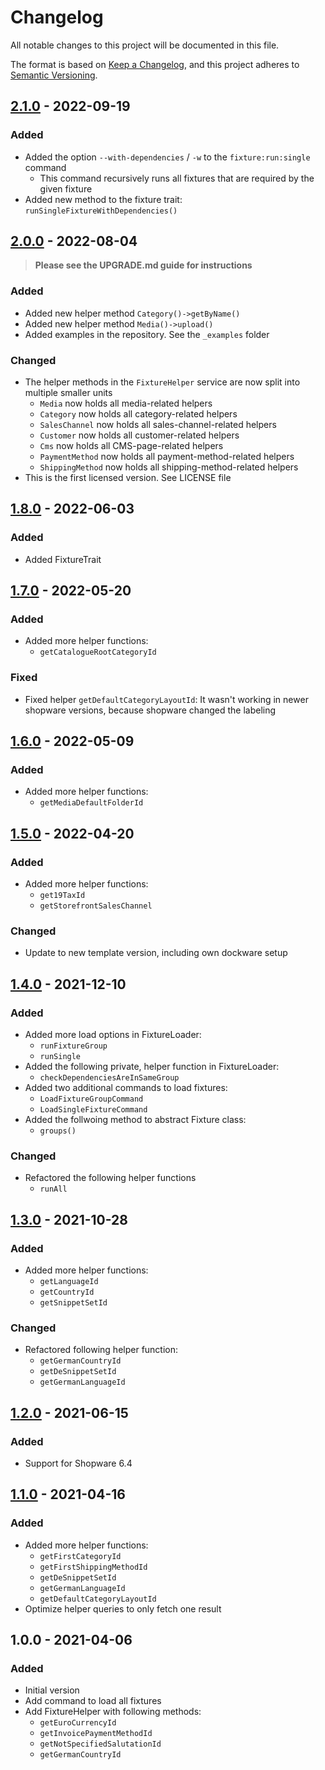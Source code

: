 # Changelog
All notable changes to this project will be documented in this file.

The format is based on [Keep a Changelog](https://keepachangelog.com/en/1.0.0/),
and this project adheres to [Semantic Versioning](https://semver.org/spec/v2.0.0.html).

## [2.1.0] - 2022-09-19
### Added
- Added the option `--with-dependencies` / `-w` to the `fixture:run:single` command
   - This command recursively runs all fixtures that are required by the given fixture
- Added new method to the fixture trait: `runSingleFixtureWithDependencies()`

## [2.0.0] - 2022-08-04
> **Please see the UPGRADE.md guide for instructions**

### Added
- Added new helper method `Category()->getByName()`
- Added new helper method `Media()->upload()`
- Added examples in the repository. See the `_examples` folder

### Changed
- The helper methods in the `FixtureHelper` service are now split into multiple smaller units
  - `Media` now holds all media-related helpers
  - `Category` now holds all category-related helpers
  - `SalesChannel` now holds all sales-channel-related helpers
  - `Customer` now holds all customer-related helpers
  - `Cms` now holds all CMS-page-related helpers
  - `PaymentMethod` now holds all payment-method-related helpers
  - `ShippingMethod` now holds all shipping-method-related helpers
- This is the first licensed version. See LICENSE file

## [1.8.0] - 2022-06-03
### Added
- Added FixtureTrait

## [1.7.0] - 2022-05-20
### Added
- Added more helper functions:
  - `getCatalogueRootCategoryId`

### Fixed
- Fixed helper `getDefaultCategoryLayoutId`: It wasn't working in newer shopware versions, because shopware changed the labeling

## [1.6.0] - 2022-05-09
### Added
- Added more helper functions:
  - `getMediaDefaultFolderId` 

## [1.5.0] - 2022-04-20
### Added
- Added more helper functions:
  - `get19TaxId`
  - `getStorefrontSalesChannel`

### Changed
- Update to new template version, including own dockware setup


## [1.4.0] - 2021-12-10
### Added
- Added more load options in FixtureLoader:
    - `runFixtureGroup`
    - `runSingle`
- Added the following private, helper function in FixtureLoader:
    - `checkDependenciesAreInSameGroup`
- Added two additional commands to load fixtures:
    - `LoadFixtureGroupCommand`
    - `LoadSingleFixtureCommand`
- Added the follwoing method to abstract Fixture class:
    - `groups()`

### Changed
- Refactored the following helper functions
    - `runAll`

## [1.3.0] - 2021-10-28
### Added
- Added more helper functions:
  - `getLanguageId`
  - `getCountryId`
  - `getSnippetSetId`

### Changed
- Refactored following helper function:
  - `getGermanCountryId`
  - `getDeSnippetSetId`
  - `getGermanLanguageId`

## [1.2.0] - 2021-06-15
### Added
- Support for Shopware 6.4

## [1.1.0] - 2021-04-16
### Added
- Added more helper functions:
  - `getFirstCategoryId`
  - `getFirstShippingMethodId`
  - `getDeSnippetSetId`
  - `getGermanLanguageId`
  - `getDefaultCategoryLayoutId`
- Optimize helper queries to only fetch one result

## 1.0.0 - 2021-04-06
### Added
- Initial version
- Add command to load all fixtures
- Add FixtureHelper with following methods:
  - `getEuroCurrencyId`
  - `getInvoicePaymentMethodId`
  - `getNotSpecifiedSalutationId`
  - `getGermanCountryId`

[2.1.0]: https://github.com/basecom/FixturesPlugin/compare/2.0.0...2.1.0
[2.0.0]: https://github.com/basecom/FixturesPlugin/compare/1.8.0...2.0.0
[1.8.0]: https://github.com/basecom/FixturesPlugin/compare/1.7.0...1.8.0
[1.7.0]: https://github.com/basecom/FixturesPlugin/compare/1.6.0...1.7.0
[1.6.0]: https://github.com/basecom/FixturesPlugin/compare/1.5.0...1.6.0
[1.5.0]: https://github.com/basecom/FixturesPlugin/compare/1.4.0...1.5.0
[1.4.0]: https://github.com/basecom/FixturesPlugin/compare/1.3.0...1.4.0
[1.3.0]: https://github.com/basecom/FixturesPlugin/compare/1.2.0...1.3.0
[1.2.0]: https://github.com/basecom/FixturesPlugin/compare/1.1.0...1.2.0
[1.1.0]: https://github.com/basecom/FixturesPlugin/compare/1.0.0...1.1.0
